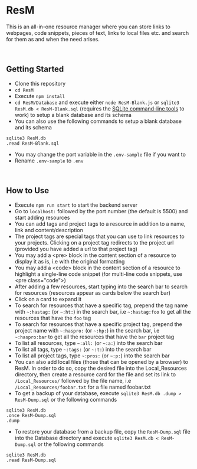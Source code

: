 # ResM
This is an all-in-one resource manager where you can store links to webpages, code snippets, pieces of text, links to local files etc. and search for them as and when the need arises.

<br>

## Getting Started
* Clone this repository
* `cd ResM`
* Execute `npm install`
* `cd ResM/Database` and execute either `node ResM-Blank.js` or `sqlite3 ResM.db < ResM-Blank.sql` (requires the [SQLite command-line tools](https://sqlite.org/download.html) to work) to setup a blank database and its schema
* You can also use the following commands to setup a blank database and its schema
```
sqlite3 ResM.db
.read ResM-Blank.sql
```
* You may change the port variable in the `.env-sample` file if you want to
* Rename `.env-sample` to `.env`

<br>

## How to Use
* Execute `npm run start` to start the backend server
* Go to `localhost:` followed by the port number (the default is 5500) and start adding resources
* You can add tags and project tags to a resource in addition to a name, link and content/description
* The project tags are special tags that you can use to link resources to your projects. Clicking on a project tag redirects to the project url (provided you have added a url to that project tag)
* You may add a &lt;pre> block in the content section of a resource to display it as is, i.e with the original formatting
* You may add a &lt;code> block in the content section of a resource to highlight a single-line code snippet (for multi-line code snippets, use &lt;pre class="code">)
* After adding a few resources, start typing into the search bar to search for resources (resources appear as cards below the search bar)
* Click on a card to expand it
* To search for resources that have a specific tag, prepend the tag name with `~:hastag:` (or `~:ht:`) in the search bar, i.e `~:hastag:foo` to get all the resources that have the `foo` tag
* To search for resources that have a specific project tag, prepend the project name with `~:haspro:` (or `~:hp:`) in the search bar, i.e `~:haspro:bar` to get all the resources that have the `bar` project tag
* To list all resources, type `~:all:` (or `~:a:`) into the search bar
* To list all tags, type `~:tags:` (or `~:t:`) into the search bar
* To list all project tags, type `~:pros:` (or `~:p:`) into the search bar
* You can also add local files (those that can be opened by a browser) to ResM. In order to do so, copy the desired file into the Local_Resources directory, then create a resource card for the file and set its link to `/Local_Resources/` followed by the file name, i.e `/Local_Resources/foobar.txt` for a file named foobar.txt
* To get a backup of your database, execute `sqlite3 ResM.db .dump > ResM-Dump.sql` or the following commands
```
sqlite3 ResM.db
.once ResM-Dump.sql
.dump
```
* To restore your database from a backup file, copy the `ResM-Dump.sql` file into the Database directory and execute `sqlite3 ResM.db < ResM-Dump.sql` or the following commands
```
sqlite3 ResM.db
.read ResM-Dump.sql
```
